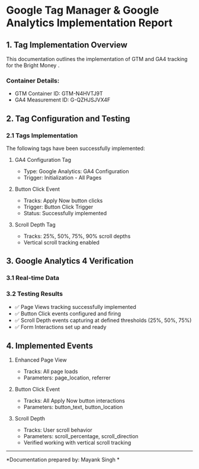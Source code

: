 # Google Tag Manager & Google Analytics Implementation Report

## 1. Tag Implementation Overview
This documentation outlines the implementation of GTM and GA4 tracking for the Bright Money .

### Container Details:
- GTM Container ID: GTM-N4HVTJ9T
- GA4 Measurement ID: G-QZHJSJVX4F

## 2. Tag Configuration and Testing

### 2.1 Tags Implementation
The following tags have been successfully implemented:

1. GA4 Configuration Tag
   - Type: Google Analytics: GA4 Configuration
   - Trigger: Initialization - All Pages

2. Button Click Event
   - Tracks: Apply Now button clicks
   - Trigger: Button Click Trigger
   - Status: Successfully implemented

3. Scroll Depth Tag
   - Tracks: 25%, 50%, 75%, 90% scroll depths
   - Vertical scroll tracking enabled


## 3. Google Analytics 4 Verification

### 3.1 Real-time Data

### 3.2 Testing Results
- ✅ Page Views tracking successfully implemented
- ✅ Button Click events configured and firing
- ✅ Scroll Depth events capturing at defined thresholds (25%, 50%, 75%)
- ✅ Form Interactions set up and ready

## 4. Implemented Events
1. Enhanced Page View
   - Tracks: All page loads
   - Parameters: page_location, referrer

2. Button Click Event
   - Tracks: All Apply Now button interactions
   - Parameters: button_text, button_location

3. Scroll Depth
   - Tracks: User scroll behavior
   - Parameters: scroll_percentage, scroll_direction
   - Verified working with vertical scroll tracking


---
*Documentation prepared by: Mayank Singh *  
